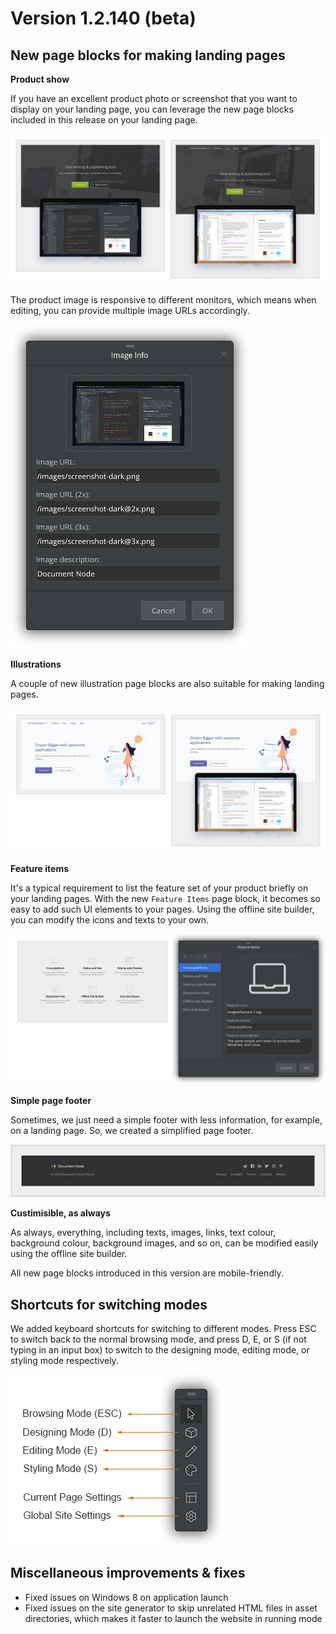 ﻿# Version 1.2.140 (beta)

## New page blocks for making landing pages

**Product show**

If you have an excellent product photo or screenshot that you want to display on your landing page, you can leverage the new page blocks included in this release on your landing page.

![screen-page-block-hero-prod-shows](screen-page-block-hero-prod-shows.png)

The product image is responsive to different monitors, which means when editing, you can provide multiple image URLs accordingly.

![screen-responsive-image-editor](screen-responsive-image-editor.png)

**Illustrations**

A couple of new illustration page blocks are also suitable for making landing pages.

![screen-page-block-header-illustrations](screen-page-block-header-illustrations.png)

**Feature items**

It's a typical requirement to list the feature set of your product briefly on your landing pages. With the new `Feature Items` page block, it becomes so easy to add such UI elements to your pages. Using the offline site builder, you can modify the icons and texts to your own.

![screen-page-block-feature-items](screen-page-block-feature-items.png)

**Simple page footer**

Sometimes, we just need a simple footer with less information, for example, on a landing page. So, we created a simplified page footer.

![screen-page-block-footer-info-simplified](screen-page-block-footer-info-simplified.png)

**Custimisible, as always**

As always, everything, including texts, images, links, text colour, background colour, background images, and so on, can be modified easily using the offline site builder.

All new page blocks introduced in this version are mobile-friendly.

## Shortcuts for switching modes

We added keyboard shortcuts for switching to different modes. Press ESC to switch back to the normal browsing mode, and press D, E, or S (if not typing in an input box) to switch to the designing mode, editing mode, or styling mode respectively.

![screen-site-toolbar-desc](screen-site-toolbar-desc.png)

## Miscellaneous improvements & fixes

* Fixed issues on Windows 8 on application launch
* Fixed issues on the site generator to skip unrelated HTML files in asset directories, which makes it faster to launch the website in running mode